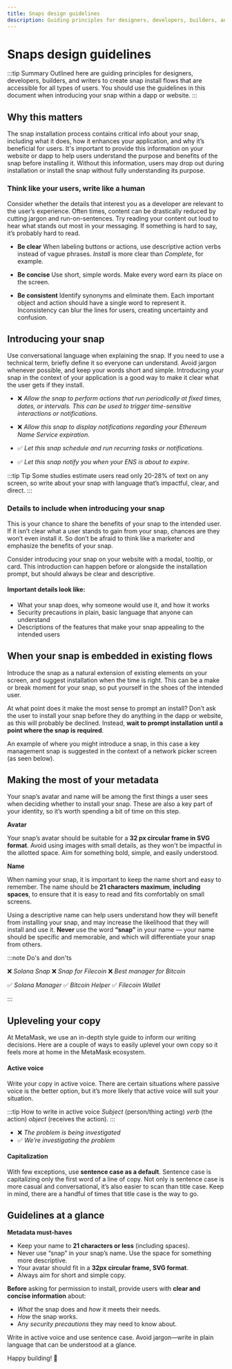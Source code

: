 ```yaml
---
title: Snaps design guidelines
description: Guiding principles for designers, developers, builders, and writers to create snap install flows that are accessible for all types of users.
---
```


# Snaps design guidelines

:::tip Summary
Outlined here are guiding principles for designers, developers, builders, and writers to create snap install flows that are accessible for all types of users. You should use the guidelines in this document when introducing your snap within a dapp or website.
:::

## Why this matters

The snap installation process contains critical info about your snap, including what it does, how it enhances your application, and why it’s beneficial for users. It's important to provide this information on your website or dapp to help users understand the purpose and benefits of the snap before installing it. Without this information, users may drop out during installation or install the snap without fully understanding its purpose.

### Think like your users, write like a human

Consider whether the details that interest you as a developer are relevant to the user’s experience. Often times, content can be drastically reduced by cutting jargon and run-on-sentences. Try reading your content out loud to hear what stands out most in your messaging. If something is hard to say, it’s probably hard to read.

- **Be clear**
  When labeling buttons or actions, use descriptive action verbs instead of vague phrases. _Install_ is more clear than _Complete_, for example.

- **Be concise**
  Use short, simple words. Make every word earn its place on the screen.

- **Be consistent**
  Identify synonyms and eliminate them. Each important object and action should have a single word to represent it. Inconsistency can blur the lines for users, creating uncertainty and confusion.

## Introducing your snap

Use conversational language when explaining the snap. If you need to use a technical term, briefly define it so everyone can understand. Avoid jargon whenever possible, and keep your words short and simple. Introducing your snap in the context of your application is a good way to make it clear what the user gets if they install.

- ❌ _Allow the snap to perform actions that run periodically at fixed times, dates, or intervals. This can be used to trigger time-sensitive interactions or notifications._

- ❌ _Allow this snap to display notifications regarding your Ethereum Name Service expiration._

- ✅ _Let this snap schedule and run recurring tasks or notifications._

- ✅ _Let this snap notify you when your ENS is about to expire._

:::tip Tip
Some studies estimate users read only 20-28% of text on any screen, so write about your snap with language that’s impactful, clear, and direct.
:::

### Details to include when introducing your snap

This is your chance to share the benefits of your snap to the intended user. If it isn’t clear what a user stands to gain from your snap, chances are they won’t even install it. So don’t be afraid to think like a marketer and emphasize the benefits of your snap.

Consider introducing your snap on your website with a modal, tooltip, or card. This introduction can happen before or alongside the installation prompt, but should always be clear and descriptive.

#### Important details look like:

- What your snap does, why someone would use it, and how it works
- Security precautions in plain, basic language that anyone can understand
- Descriptions of the features that make your snap appealing to the intended users

## When your snap is embedded in existing flows

Introduce the snap as a natural extension of existing elements on your screen, and suggest installation when the time is right. This can be a make or break moment for your snap, so put yourself in the shoes of the intended user.

At what point does it make the most sense to prompt an install? Don’t ask the user to install your snap before they do anything in the dapp or website, as this will probably be declined. Instead, **wait to prompt installation** **until a point where the snap is required**.

An example of where you might introduce a snap, in this case a key management snap is suggested in the context of a network picker screen (as seen below).

## Making the most of your metadata

Your snap’s avatar and name will be among the first things a user sees when deciding whether to install your snap. These are also a key part of your identity, so it’s worth spending a bit of time on this step.

**Avatar**

Your snap’s avatar should be suitable for a **32 px circular frame in SVG format**. Avoid using images with small details, as they won't be impactful in the allotted space. Aim for something bold, simple, and easily understood.

**Name**

When naming your snap, it is important to keep the name short and easy to remember. The name should be **21 characters maximum**, **including spaces**, to ensure that it is easy to read and fits comfortably on small screens.

Using a descriptive name can help users understand how they will benefit from installing your snap, and may increase the likelihood that they will install and use it. **Never** use the word **“snap”** in your name — your name should be specific and memorable, and which will differentiate your snap from others.

:::note Do's and don'ts

❌ _Solana Snap_
❌ _Snap for Filecoin_
❌ _Best manager for Bitcoin_

✅ _Solana Manager_
✅ _Bitcoin Helper_
✅ _Filecoin Wallet_

:::

## Upleveling your copy

At MetaMask, we use an in-depth style guide to inform our writing decisions. Here are a couple of ways to easily uplevel your own copy so it feels more at home in the MetaMask ecosystem.

#### Active voice

Write your copy in active voice. There are certain situations where passive voice is the better option, but it’s more likely that active voice will suit your situation.

:::tip How to write in active voice
_Subject_ (person/thing acting) _verb_ (the action) _object_ (receives the action).
:::

- ❌ _The problem is being investigated_
- ✅ _We’re investigating the problem_

#### Capitalization

With few exceptions, use **sentence case as a default**. Sentence case is capitalizing only the first word of a line of copy. Not only is sentence case is more casual and conversational, it’s also easier to scan than title case. Keep in mind, there are a handful of times that title case is the way to go.

## Guidelines at a glance

**Metadata must-haves**

- Keep your name to **21 characters or less** (including spaces).
- Never use “snap” in your snap’s name. Use the space for something more descriptive.
- Your avatar should fit in a **32px circular frame, SVG format**.
- Always aim for short and simple copy.

**Before** asking for permission to install, provide users with **clear and concise information** about:

- _What_ the snap does and _how_ it meets their needs.
- _How_ the snap works.
- Any _security precautions_ they may need to know about.

Write in active voice and use sentence case. Avoid jargon—write in plain language that can be understood at a glance.

Happy building! 👋
